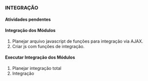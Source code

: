 ### INTEGRAÇÃO

#### Atividades pendentes

#### Integração dos Módulos
1. Planejar arquivo javascript de funções para integração via AJAX.
2. Criar js com funções de integração.

#### Executar Integração dos Módulos
1. Planejar integração total 
2. Integração 